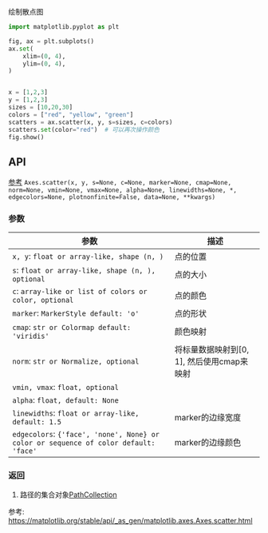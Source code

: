 
绘制散点图

```python
import matplotlib.pyplot as plt

fig, ax = plt.subplots()
ax.set(
    xlim=(0, 4),
    ylim=(0, 4),
)


x = [1,2,3]
y = [1,2,3]
sizes = [10,20,30]
colors = ["red", "yellow", "green"]
scatters = ax.scatter(x, y, s=sizes, c=colors)
scatters.set(color="red")  # 可以再次操作颜色
fig.show()
```


## API
[参考](https://matplotlib.org/stable/api/_as_gen/matplotlib.axes.Axes.scatter.html#matplotlib.axes.Axes.scatter)
`Axes.scatter(x, y, s=None, c=None, marker=None, cmap=None, norm=None, vmin=None, vmax=None, alpha=None, linewidths=None, *, edgecolors=None, plotnonfinite=False, data=None, **kwargs)`
### 参数
参数|描述
--|--
`x, y`: `float or array-like, shape (n, )`|点的位置
`s`: `float or array-like, shape (n, ), optional`|点的大小
`c`: `array-like or list of colors or color, optional`|点的颜色
`marker`: `MarkerStyle default: 'o'`|点的形状
`cmap`: `str or Colormap default: 'viridis'`|颜色映射
`norm`: `str or Normalize, optional`|将标量数据映射到$[0,1]$, 然后使用cmap来映射
`vmin, vmax`: `float, optional`|
`alpha`: `float, default: None`|
`linewidths`: `float or array-like, default: 1.5`|marker的边缘宽度
`edgecolors`: `{'face', 'none', None} or color or sequence of color default: 'face'`|marker的边缘颜色

### 返回
1. 路径的集合对象[PathCollection](https://matplotlib.org/stable/api/collections_api.html#matplotlib.collections.PathCollection)


参考:
https://matplotlib.org/stable/api/_as_gen/matplotlib.axes.Axes.scatter.html